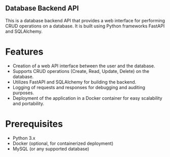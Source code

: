 ## Database Backend API
This is a database backend API that provides a web interface for performing CRUD operations on a database. It is built using Python frameworks FastAPI and SQLAlchemy.

# Features
* Creation of a web API interface between the user and the database.
* Supports CRUD operations (Create, Read, Update, Delete) on the database.
* Utilizes FastAPI and SQLAlchemy for building the backend.
* Logging of requests and responses for debugging and auditing purposes.
* Deployment of the application in a Docker container for easy scalability and portability.

# Prerequisites
* Python 3.x
* Docker (optional, for containerized deployment)
* MySQL (or any supported database)

